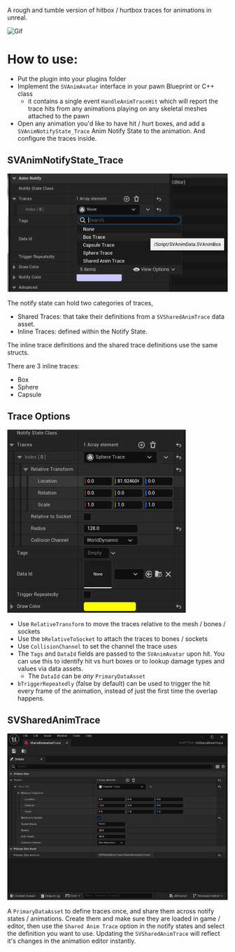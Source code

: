 A rough and tumble version of hitbox / hurtbox traces for animations in unreal.

![Gif](TraceEditor.gif)

# How to use:

- Put the plugin into your plugins folder
- Implement the `SVAnimAvatar` interface in your pawn Blueprint or C++ class
    - it contains a single event `HandleAnimTraceHit` which will report the trace hits from any animations playing on any skeletal meshes attached to the pawn
- Open any animation you'd like to have hit / hurt boxes, and add a `SVAnimNotifyState_Trace` Anim Notify State to the animation. And configure the traces inside.

## SVAnimNotifyState_Trace

![TraceOptions](TraceTypes.png)

The notify state can hold two categories of traces,
-  Shared Traces:  that take their definitions from a `SVSharedAnimTrace` data asset.
- Inline Traces: defined within the Notify State.

The inline trace definitions and the shared trace definitions use the same structs.

There are 3 inline traces:
- Box
- Sphere
- Capsule

## Trace Options

![Sphere Trace Options](SphereTraceOptions.png)

- Use `RelativeTransform` to move the traces relative to the mesh / bones / sockets
- Use the `bRelativeToSocket` to attach the traces to bones / sockets
- Use `CollisionChannel` to set the channel the trace uses
- The `Tags` and `DataId` fields are passed to the `SVAnimAvatar` upon hit. You can use this to identify hit vs hurt boxes or to lookup damage types and values via data assets.
    - The `DataId` can be *any* `PrimaryDataAsset`
- `bTriggerRepeatedly` (false by default) can be used to trigger the hit every frame of the animation, instead of just the first time the overlap happens.

## SVSharedAnimTrace 

![SVSharedAnimTrace](SharedTraceDataAsset.png)

A `PrimaryDataAsset` to define traces once, and share them across notify states / animations. Create them and make sure they are loaded in game / editor, then use the `Shared Anim Trace` option in the notify states and select the definition you want to use. Updating the `SVSharedAnimTrace` will reflect it's changes in the animation editor instantly.

